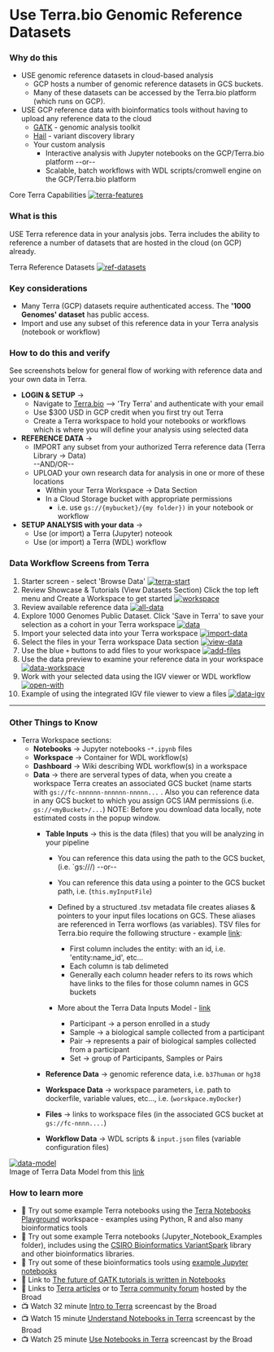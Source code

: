 # Use Terra.bio Genomic Reference Datasets

### Why do this
 - USE genomic reference datasets in cloud-based analysis  
    - GCP hosts a number of genomic reference datasets in GCS buckets. 
    - Many of these datasets can be accessed by the Terra.bio platform (which runs on GCP).
  - USE GCP reference data with bioinformatics tools without having to upload any reference data to the cloud
    - [GATK](https://software.broadinstitute.org/gatk/) - genomic analysis toolkit
    - [Hail](https://hail.is/) - variant discovery library 
    - Your custom analysis 
      - Interactive analysis with Jupyter notebooks on the GCP/Terra.bio platform --or-- 
      - Scalable, batch workflows with WDL scripts/cromwell engine on the GCP/Terra.bio platform 
 

 Core Terra Capabilities
 [![terra-features](/images/terra-features.png)]()

### What is this

 USE Terra reference data in your analysis jobs. Terra includes the ability to reference a number of datasets that are hosted in the cloud (on GCP) already. 

 Terra Reference Datasets
 [![ref-datasets](/images/ref-datasets.png)]()  

### Key considerations
- Many Terra (GCP) datasets require authenticated access.  The **'1000 Genomes' dataset** has public access.
- Import and use any subset of this reference data in your Terra analysis (notebook or workflow)

### How to do this and verify 

See screenshots below for general flow of working with reference data and your own data in Terra.  
- **LOGIN & SETUP** -> 
  - Navigate to [Terra.bio](https://terra.bio/) --> 'Try Terra' and authenticate with your email
   - Use $300 USD in GCP credit when you first try out Terra
   - Create a Terra workspace to hold your notebooks or workflows which is where you will define your analysis using selected data 
- **REFERENCE DATA** -> 
  - IMPORT any subset from your authorized Terra reference data (Terra Library -> Data)  
   --AND/OR--
  - UPLOAD your own research data for analysis in one or more of these locations
      - Within your Terra Workspace -> Data Section
      - In a Cloud Storage bucket with appropriate permissions
         - i.e. use `gs://{mybucket}/{my folder})` in your notebook or workflow
- **SETUP ANALYSIS with your data** -> 
  - Use (or import) a Terra (Jupyter) noteook 
  - Use (or import) a Terra (WDL) workflow

### Data Workflow Screens from Terra

1. Starter screen - select 'Browse Data'
 [![terra-start](/images/terra-start.png)]()
2. Review Showcase & Tutorials (View Datasets Section)
Click the top left menu and Create a Workspace to get started
 [![workspace](/images/workspace.png)]()
3. Review available reference data
 [![all-data](/images/all-data.png)]()
4. Explore 1000 Genomes Public Dataset. Click 'Save in Terra' to save your selection as a cohort in your Terra workspace
 [![data](/images/data.png)]()
5. Import your selected data into your Terra workspace
 [![import-data](/images/import-data.png)]()
6. Select the files in your Terra workspace Data section
 [![view-data](/images/view-data.png)]()
7. Use the blue `+` buttons to add files to your workspace
 [![add-files](/images/add-files.png)]()
8. Use the data preview to examine your reference data in your workspace
 [![data-workspace](/images/data-workspace.png)]()
9. Work with your selected data using the IGV viewer or WDL workflow
 [![open-with](/images/open-with.png)]()
10. Example of using the integrated IGV file viewer to view a files
[![data-igv](/images/data-igv.png)]() 

----

### Other Things to Know
 - Terra Workspace sections:
    - **Notebooks** -> Jupyter notebooks -`*.ipynb` files 
    - **Workspace** -> Container for WDL workflow(s)
    - **Dashboard** -> Wiki describing WDL workflow(s) in a workspace
    - **Data** -> there are serveral types of data, when you create a workspace Terra creates an associated GCS bucket (name starts with `gs://fc-nnnnnn-nnnnnn-nnnnn...` . Also you can reference data in any GCS bucket to which you assign GCS IAM permissions (i.e. `gs://<myBucket>/...`)
    NOTE: Before you download data locally, note estimated costs in the popup window. 
      - **Table Inputs** -> this is the data (files) that you will be analyzing in your pipeline
        - You can reference this data using the path to the GCS bucket, (i.e. `gs://<bucketName>/<fileName>) --or--
        - You can reference this data using a pointer to the GCS bucket path, i.e. (`this.myInputFile`)
        - Defined by a structured .tsv metadata file creates aliases & pointers to your input files locations on GCS. These aliases are referenced in Terra worflows (as variables). TSV files for Terra.bio require the following structure - example [link](https://github.com/lynnlangit/gcp-for-bioinformatics/blob/master/1_Files_%26_Data/genomic-data-samples/TSV/terra_sample.tsv):
          - First column includes the entity: with an id, i.e. 'entity:name_id', etc...
          - Each column is tab delimeted
          - Generally each column header refers to its rows which have links to the files for those column names in GCS buckets

        - More about the Terra Data Inputs Model - [link](https://gatkforums.broadinstitute.org/firecloud/discussion/9769/data-model)
          - Participant -> a person enrolled in a study
          - Sample -> a biological sample collected from a participant
          - Pair -> represents a pair of biological samples collected from a participant
          - Set -> group of Participants, Samples or Pairs

      - **Reference Data** -> genomic reference data, i.e. `b37human` or `hg38`
      - **Workspace Data** -> workspace parameters, i.e. path to dockerfile, variable values, etc..., i.e. (`worskpace.myDocker`)
      - **Files** -> links to workspace files (in the associated GCS bucket at `gs://fc-nnnn....`)
      - **Workflow Data** -> WDL scripts & `input.json` files (variable configuration files)
    
  
  [![data-model](/images/data-model.png)]()  
  Image of Terra Data Model from this [link](https://software.broadinstitute.org/firecloud/documentation/quickstart?page=data)

### How to learn more
 - 📙 Try out some example Terra notebooks using the [Terra Notebooks Playground](https://app.terra.bio/#workspaces/help-gatk/Terra%20Notebooks%20Playground) workspace - examples using Python, R and also many bioinformatics tools
 - 📙 Try out some example Terra notebooks (Jupyter_Notebook_Examples folder), includes using the [CSIRO Bioinformatics VariantSpark](https://bioinformatics.csiro.au/variantspark) library and other bioinformatics libraries.
 - 📙 Try out some of these bioinformatics tools using [example Jupyter notebooks](https://github.com/lynnlangit/gcp-for-bioinformatics/tree/master/2_Virtual_Machines_%26_Docker_Containers/Jupyter_Notebook_Examples)
- 📘 Link to [The future of GATK tutorials is written in Notebooks](https://software.broadinstitute.org/gatk/blog?id=24167)
- 📘 Links to [Terra articles](https://support.terra.bio/hc/en-us)
or to [Terra community forum](https://support.terra.bio/hc/en-us/community/topics/360000500432) hosted by the Broad
 - 📺  Watch 32 minute [Intro to Terra](https://www.youtube.com/watch?v=9kffTkK-B7g) screencast by the Broad
 - 📺 Watch 15 minute [Understand Notebooks in Terra](https://www.youtube.com/watch?v=qP-1xk02AS0) screencast by the Broad
 - 📺 Watch 25 minute [Use Notebooks in Terra](https://www.youtube.com/watch?v=-wBohV_vj-o) screencast by the Broad
 
